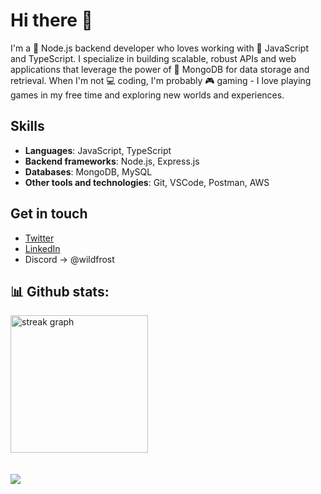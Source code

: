# Hi there 👋

I'm a 🚀 Node.js backend developer who loves working with 🌟 JavaScript and TypeScript. I specialize in building scalable, robust APIs and web applications that leverage the power of 🍃 MongoDB for data storage and retrieval. When I'm not 💻 coding, I'm probably 🎮 gaming - I love playing games in my free time and exploring new worlds and experiences.

## Skills
- **Languages**: JavaScript, TypeScript
- **Backend frameworks**: Node.js, Express.js
- **Databases**: MongoDB, MySQL
- **Other tools and technologies**: Git, VSCode, Postman, AWS
## Get in touch
- [Twitter](https://twitter.com/iWildFrost) 
- [LinkedIn](https://www.linkedin.com/in/ashik-v/)
- Discord -> @wildfrost


## 📊 Github stats:
<div>
  <img src="https://streak-stats.demolab.com?user=WildFr0sT&locale=en&mode=daily&theme=dark&hide_border=false&border_radius=5&order=3" height="220" alt="streak graph"  />
</div> <br /> <br />

<img align="center" src="github-readme-stats-beryl-zeta-82.vercel.app/api/top-langs/?username=anuraghazra&layout=compact&theme=buefy&hide_border=true" />






